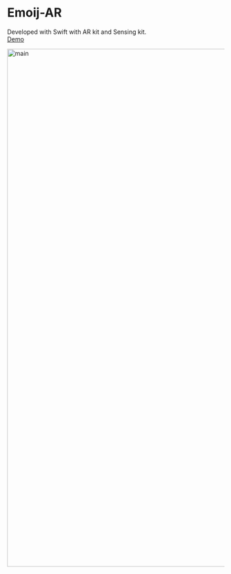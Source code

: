# Emoij-AR


Developed with Swift with AR kit and Sensing kit. <br>
[Demo](https://vimeo.com/266682720)


<img width="1201" alt="main" src="https://user-images.githubusercontent.com/31669188/43782546-9f9b9352-9a2d-11e8-8dbf-b7d0915b0835.png">
